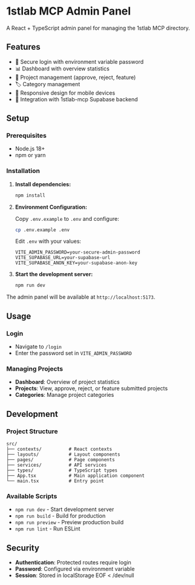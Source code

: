 # 1stlab MCP Admin Panel

A React + TypeScript admin panel for managing the 1stlab MCP directory.

## Features

- 🔐 Secure login with environment variable password
- 📊 Dashboard with overview statistics
- 📁 Project management (approve, reject, feature)
- 🏷️ Category management
- 📱 Responsive design for mobile devices
- 🔗 Integration with 1stlab-mcp Supabase backend

## Setup

### Prerequisites

- Node.js 18+ 
- npm or yarn

### Installation

1. **Install dependencies:**
   ```bash
   npm install
   ```

2. **Environment Configuration:**
   
   Copy `.env.example` to `.env` and configure:
   ```bash
   cp .env.example .env
   ```
   
   Edit `.env` with your values:
   ```
   VITE_ADMIN_PASSWORD=your-secure-admin-password
   VITE_SUPABASE_URL=your-supabase-url
   VITE_SUPABASE_ANON_KEY=your-supabase-anon-key
   ```

3. **Start the development server:**
   ```bash
   npm run dev
   ```

The admin panel will be available at `http://localhost:5173`.

## Usage

### Login
- Navigate to `/login`
- Enter the password set in `VITE_ADMIN_PASSWORD`

### Managing Projects
- **Dashboard**: Overview of project statistics
- **Projects**: View, approve, reject, or feature submitted projects
- **Categories**: Manage project categories

## Development

### Project Structure
```
src/
├── contexts/          # React contexts
├── layouts/           # Layout components
├── pages/             # Page components
├── services/          # API services
├── types/             # TypeScript types
├── App.tsx            # Main application component
└── main.tsx           # Entry point
```

### Available Scripts

- `npm run dev` - Start development server
- `npm run build` - Build for production
- `npm run preview` - Preview production build
- `npm run lint` - Run ESLint

## Security

- **Authentication**: Protected routes require login
- **Password**: Configured via environment variable
- **Session**: Stored in localStorage
EOF < /dev/null